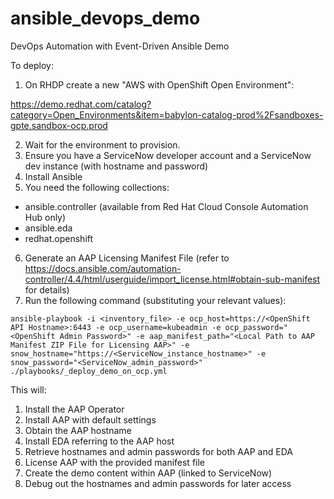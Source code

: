 # ansible_devops_demo
DevOps Automation with Event-Driven Ansible Demo

To deploy:

1) On RHDP create a new "AWS with OpenShift Open Environment":

https://demo.redhat.com/catalog?category=Open_Environments&item=babylon-catalog-prod%2Fsandboxes-gpte.sandbox-ocp.prod

2) Wait for the environment to provision.
3) Ensure you have a ServiceNow developer account and a ServiceNow dev instance (with hostname and password)
4) Install Ansible
5) You need the following collections:

- ansible.controller (available from Red Hat Cloud Console Automation Hub only)
- ansible.eda
- redhat.openshift

6) Generate an AAP Licensing Manifest File (refer to https://docs.ansible.com/automation-controller/4.4/html/userguide/import_license.html#obtain-sub-manifest for details)
7) Run the following command (substituting your relevant values):

`ansible-playbook -i <inventory_file> -e ocp_host=https://<OpenShift API Hostname>:6443 -e ocp_username=kubeadmin -e ocp_password="<OpenShift Admin Password>" -e aap_manifest_path="<Local Path to AAP Manifest ZIP File for Licensing AAP>" -e snow_hostname="https://<ServiceNow_instance_hostname>" -e snow_password="<ServiceNow_admin_password>" ./playbooks/_deploy_demo_on_ocp.yml`


This will:

1) Install the AAP Operator
2) Install AAP with default settings
3) Obtain the AAP hostname
4) Install EDA referring to the AAP host
5) Retrieve hostnames and admin passwords for both AAP and EDA
6) License AAP with the provided manifest file
7) Create the demo content within AAP (linked to ServiceNow)
8) Debug out the hostnames and admin passwords for later access
